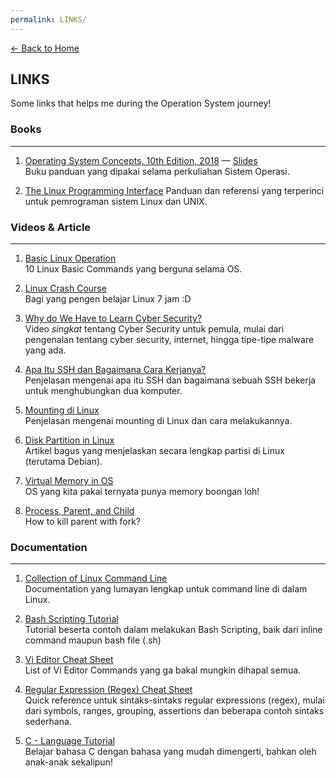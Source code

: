 ```yaml
---
permalink: LINKS/
---
```

[← Back to Home](../)

## LINKS

Some links that helps me during the Operation System journey!

### Books
<hr>

1. [Operating System Concepts, 10th Edition, 2018](https://ubuntu.com/tutorials/command-line-for-beginners#1-overview) — [Slides](https://codex.cs.yale.edu/avi/os-book/OS10/slide-dir/)<br>
Buku panduan yang dipakai selama perkuliahan Sistem Operasi.

2. [The Linux Programming Interface](https://man7.org/tlpi/) Panduan dan referensi yang terperinci untuk pemrograman sistem Linux dan UNIX.

### Videos & Article
<hr>

1. [Basic Linux Operation](https://www.youtube.com/watch?v=CpTfQ-q6MPU)<br>10 Linux Basic Commands yang berguna selama OS.

2. [Linux Crash Course](https://www.youtube.com/watch?v=wBp0Rb-ZJak)<br>Bagi yang pengen belajar Linux 7 jam :D

3. [Why do We Have to Learn Cyber Security?](https://youtu.be/U_P23SqJaDc?si=FMp0JyVMifOHTySA)<br>Video *singkat* tentang Cyber Security untuk pemula, mulai dari pengenalan tentang cyber security, internet, hingga tipe-tipe malware yang ada.

4. [Apa Itu SSH dan Bagaimana Cara Kerjanya?](https://www.niagahoster.co.id/blog/apa-itu-ssh/)<br>Penjelasan mengenai apa itu SSH dan bagaimana sebuah SSH bekerja untuk menghubungkan dua komputer.

5. [Mounting di Linux](https://www.geeksforgeeks.org/disk-partitioning-in-linux/)<br>Penjelasan mengenai mounting di Linux dan cara melakukannya.

6. [Disk Partition in Linux](https://www.debian.org/releases/stable/i386/apc.id.html)<br>Artikel bagus yang menjelaskan secara lengkap partisi di Linux (terutama Debian).

7. [Virtual Memory in OS](https://www.javatpoint.com/os-virtual-memory)<br>OS yang kita pakai ternyata punya memory boongan loh!

8. [Process, Parent, and Child](https://www.geeksforgeeks.org/difference-between-process-parent-process-and-child-process/)<br>How to kill parent with fork?


### Documentation
<hr>

1. [Collection of Linux Command Line](https://ubuntu.com/tutorials/command-line-for-beginners#1-overview)<br>Documentation yang lumayan lengkap untuk command line di dalam Linux.

2. [Bash Scripting Tutorial](https://www.freecodecamp.org/news/bash-scripting-tutorial-linux-shell-script-and-command-line-for-beginners/)<br>Tutorial beserta contoh dalam melakukan Bash Scripting, baik dari inline command maupun bash file (.sh)

3. [Vi Editor Cheat Sheet](https://www.atmos.albany.edu/daes/atmclasses/atm350/vi_cheat_sheet.pdf)<br>List of Vi Editor Commands yang ga bakal mungkin dihapal semua.

4. [Regular Expression (Regex) Cheat Sheet](https://quickref.me/regex.html)<br>Quick reference untuk sintaks-sintaks regular expressions (regex), mulai dari symbols, ranges, grouping, assertions dan beberapa contoh sintaks sederhana.

5. [C - Language Tutorial](https://www.learn-c.org/)<br>Belajar bahasa C dengan bahasa yang mudah dimengerti, bahkan oleh anak-anak sekalipun!
